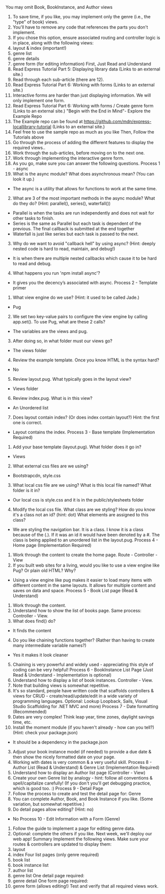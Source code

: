 You may omit Book, BookInstance, and Author views
1.	To save time, if you like, you may implement only the genre (i.e., the "type" of book) views.
2.	You'll have to remove any code that references the parts you don't implement. 
3.	If you chose this option, ensure associated routing and controller logic is in place, along with the  following views:
1.	layout & index (important!)
2.	genre list
3.	genre details 
4.	genre form (for editing information)
First, Just Read and Understand
1.	Read Express Tutorial Part 5: Displaying library data (Links to an external site.)
2.	Read through each sub-article (there are 12). 
3.	Read Express Tutorial Part 6: Working with forms (Links to an external site.)
4.	Interactive forms are harder than just displaying information. We will only implement one form.
5.	Read Express Tutorial Part 6: Working with forms / Create genre form (Links to an external site.)
"Begin with the End in Mind"- Explore the Example Repo 
1.	The Example repo can be found at https://github.com/mdn/express-locallibrary-tutorial (Links to an external site.)
2.	Feel free to use the sample repo as much as you like
Then, Follow the Tutorials above
1.	Go through the process of adding the different features to display the required views..
2.	Work through the sub-articles, before moving on to the next one.
3.	Work through implementing the interactive genre form.
4.	As you go, make sure you can answer the following questions. 
Process 1 - async
1.	What is the async module? What does asynchronous mean? (You can look it up.)
-	The async is a utility that allows for functions to work at the same time.
2.	What are 3 of the most important methods in the async module? What do they do? (Hint: parallel(), series(), waterfall())
-	Parallel is when the tasks are run independently and does not wait for other tasks to finish.
-	Series is the same as Parallel but each task is dependent of the previous. The final callback is submitted at the end together
-	Waterfall is just like series but each task is passed to the next.
3.	Why do we want to avoid "callback hell" by using async? (Hint: deeply nested code is hard to read, maintain, and debug!)
-	It is when there are multiple nested callbacks which cause it to be hard to read and debug.
4.	What happens you run 'npm install async'? 
-	It gives you the decency’s associated with async.
Process 2 - Template primer
1.	What view engine do we use? (Hint: it used to be called Jade.)
-	Pug
2.	We set two key-value pairs to configure the view engine by calling app.set(). To use Pug, what are these 2 calls?
-	The variables are the views and pug.
3.	After doing so, in what folder must our views go?
-	The views folder
4.	Review the example template. Once you know HTML is the syntax hard?
-	No
5.	Review layout.pug. What typically goes in the layout view?
-	Views folder
6.	Review index.pug.  What is in this view?  
-	An Unordered list
7.	Does layout contain index?  (Or does index contain layout?) Hint: the first one is correct. 
-	Layout contains the index.
Process 3 - Base template (Implementation Required)
1.	Add your base template (layout.pug). What folder does it go in?
-	Views
2.	What external css files are we using?
-	Bootstrapcdn, style.css
3.	What local css file are we using? What is this local file named? What folder is it in?
-	Our local css is style.css and it is in the public/stylesheets folder
4.	Modify the local css file. What class are we styling? How do you know it's a class not an id? (hint: dot) What elements are assigned to this class?
-	We are styling the navigation bar. It is a class. I know it is a class because of the (.). If it was an id it would have been denoted by a #. The class is being applied to an unordered list in the layout.pug.
Process 4 - Home page (Implementation Required)
1.	Work through the content to create the home page. Route - Controller - View
2.	If you built web sites for a living, would you like to use a view engine like Pug? Or plain old HTML? Why?
-	Using a view engine like pug makes it easier to load many items with different content in the same layouts. It allows for multiple content and saves on data and space.
Process 5 - Book List page (Read & Understand)
1.	Work through the content.
2.	Understand how to show the list of books page. Same process: Controller - View. 
3.	What does find() do? 
-	It finds the content
4.	Do you like chaining functions together? (Rather than having to create many intermediate variable names?)
-	Yes it makes it look cleaner
5.	Chaining is very powerful and widely used - appreciating this style of coding can be very helpful! 
Process 6 - BookInstance List Page (Just Read & Understand - Implementation is optional)
1.	Understand how to display a list of book instances. Controller - View. 
2.	Note that building views is somewhat repetitive.
3.	It's so standard, people have written code that scaffolds controllers & views for CRUD - create/read/update/edit in a wide variety of programming languages. Optional: Lookup Loopback, Sails, Visual Studio Scaffolding for .NET MVC and more)
Process 7 - Date formatting (Recommended)
1.	Dates are very complex!  Think leap year, time zones, daylight savings time, etc.
2.	Install the moment module (if you haven't already - how can you tell?) (Hint: check your package.json)
-	It should be a dependency in the package.json
3.	Adjust your book instance model (if needed) to provide a due date & then show the nicely formatted date on your page. 
4.	Working with dates is very common & a very useful skill.
Process 8 - Author List (Read & Understand) & Genre List (Implementation Required)
1.	Understand how to display an Author list page (Controller - View) 
2.	Create your own Genre list by analogy - hint: follow all conventions & spell/capitalize carefully! (If you don't you'll get debugging practice, which is good too. :)
Process 9 - Detail Page
1.	Follow the process to create and test the detail page for: Genre 
2.	You can complete Author, Book, and Book Instance if you like. (Some variation, but somewhat repetitive.)
3.	Do detail pages allow editing? (Hint: no)
-	No
Process 10 - Edit Information with a Form (Genre)
1.	Follow the guide to implement a page for editing genre data. 
2.	Optional: complete the others if you like. Next week, we'll deploy our web app! 
Summary
Implement the following views. Make sure your routes & controllers are updated to display them:
1.	layout
2.	index
Four list pages (only genre required)
1.	book list
2.	book instance list
3.	author list
4.	genre list
One detail page required:
1.	genre detail
One form page required:
1.	genre form (allows editing!)
Test and verify that all required views work. 

